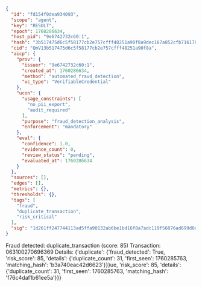```json
{
  "id": "fd154f0dea934093",
  "scope": "agent",
  "key": "RESULT",
  "epoch": 1760286634,
  "host_pid": "9e6742732c60:1",
  "hash": "3b517475d6c5f58177cb2e757cfff48251a90f8a9dec167a852cfb716170596b",
  "cid": "QmV13b517475d6c5f58177cb2e757cfff48251a90f8a",
  "aicp": {
    "prov": {
      "issuer": "9e6742732c60:1",
      "created_at": 1760286634,
      "method": "automated_fraud_detection",
      "vc_type": "VerifiableCredential"
    },
    "ucon": {
      "usage_constraints": [
        "no_pii_export",
        "audit_required"
      ],
      "purpose": "fraud_detection_analysis",
      "enforcement": "mandatory"
    },
    "eval": {
      "confidence": 1.0,
      "evidence_count": 0,
      "review_status": "pending",
      "evaluated_at": 1760286634
    }
  },
  "sources": [],
  "edges": [],
  "metrics": {},
  "thresholds": {},
  "tags": [
    "fraud",
    "duplicate_transaction",
    "risk_critical"
  ],
  "sig": "1d261ff247744113ad5ffa90132ab6be1bd16f8a7adc119f56076ad699d0a00b"
}
```

Fraud detected: duplicate_transaction (score: 85)
Transaction: 063100270696369
Details: {'duplicate': {'fraud_detected': True, 'risk_score': 85, 'details': {'duplicate_count': 31, 'first_seen': 1760285763, 'matching_hash': 'b3a740eac42d6623'}}}ue, 'risk_score': 85, 'details': {'duplicate_count': 31, 'first_seen': 1760285763, 'matching_hash': 'f76c4daf1b61ee5a'}}}